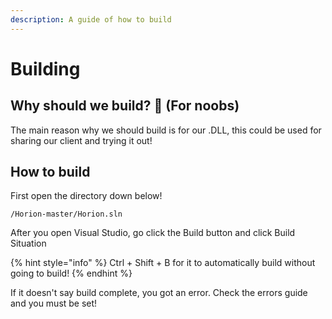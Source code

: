 ```yaml
---
description: A guide of how to build
---
```


# Building

## Why should we build? 🤔 \(For noobs\)

The main reason why we should build is for our .DLL, this could be used for sharing our client and trying it out!

## How to build

First open the directory down below!

```text
/Horion-master/Horion.sln
```

After you open Visual Studio, go click the Build button and click Build Situation

{% hint style="info" %}
Ctrl + Shift + B for it to automatically build without going to build!
{% endhint %}

If it doesn't say build complete, you got an error. Check the errors guide and you must be set!

